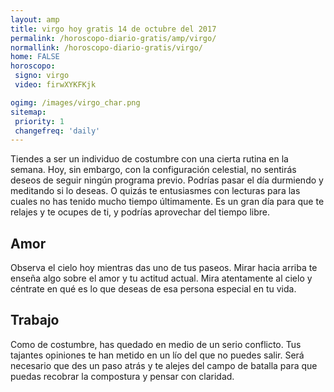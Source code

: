 ```yaml
---
layout: amp
title: virgo hoy gratis 14 de octubre del 2017 
permalink: /horoscopo-diario-gratis/amp/virgo/
normallink: /horoscopo-diario-gratis/virgo/
home: FALSE
horoscopo:
 signo: virgo
 video: firwXYKFKjk

ogimg: /images/virgo_char.png
sitemap:
 priority: 1
 changefreq: 'daily'
---
```



Tiendes a ser un individuo de costumbre con una cierta rutina en la semana. Hoy, sin embargo, con la configuración celestial, no sentirás deseos de seguir ningún programa previo. Podrías pasar el día durmiendo y meditando si lo deseas. O quizás te entusiasmes con lecturas para las cuales no has tenido mucho tiempo últimamente.  Es un gran día para que te relajes y te ocupes de ti, y podrías aprovechar del tiempo libre.

## Amor

Observa el cielo hoy mientras das uno de tus paseos. Mirar hacia arriba te enseña algo sobre el amor y tu actitud actual. Mira atentamente al cielo y céntrate en qué es lo que deseas de esa persona especial en tu vida.

## Trabajo

Como de costumbre, has quedado en medio de un serio conflicto. Tus tajantes opiniones te han metido en un lío del que no puedes salir. Será necesario que des un paso atrás y te alejes del campo de batalla para que puedas recobrar la compostura y pensar con claridad.